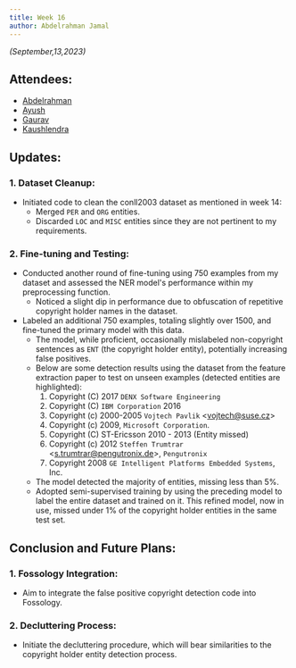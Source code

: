 ```yaml
---
title: Week 16
author: Abdelrahman Jamal
---
```

<!--
SPDX-License-Identifier: CC-BY-SA-4.0

SPDX-FileCopyrightText: 2023 Abdelrahman Jamal <abdelrahmanjamal5565@gmail.com>
-->

*(September,13,2023)*

## Attendees:

* [Abdelrahman](https://github.com/Hero2323)
* [Ayush](https://github.com/hastagAB)
* [Gaurav](https://github.com/GMishx)
* [Kaushlendra](https://github.com/Kaushl2208)


## Updates:

### 1. Dataset Cleanup:
   - Initiated code to clean the conll2003 dataset as mentioned in week 14:
     * Merged `PER` and `ORG` entities.
     * Discarded `LOC` and `MISC` entities since they are not pertinent to my requirements.

### 2. Fine-tuning and Testing:
   - Conducted another round of fine-tuning using 750 examples from my dataset and assessed the NER model's performance within my preprocessing function.
     * Noticed a slight dip in performance due to obfuscation of repetitive copyright holder names in the dataset.
   - Labeled an additional 750 examples, totaling slightly over 1500, and fine-tuned the primary model with this data.
     * The model, while proficient, occasionally mislabeled non-copyright sentences as `ENT` (the copyright holder entity), potentially increasing false positives.
     * Below are some detection results using the dataset from the feature extraction paper to test on unseen examples (detected entities are highlighted):
       1. Copyright (C) 2017 `DENX Software Engineering`
       2. Copyright (C) `IBM Corporation` 2016
       3. Copyright (c) 2000-2005 `Vojtech Pavlik` \<vojtech@suse.cz\>
       4. Copyright (c) 2009, `Microsoft Corporation`.
       5. Copyright (C) ST-Ericsson 2010 - 2013 (Entity missed)
       6. Copyright (c) 2012 `Steffen Trumtrar` \<s.trumtrar@pengutronix.de\>, `Pengutronix`
       7. Copyright 2008 `GE Intelligent Platforms Embedded Systems`, Inc.
     * The model detected the majority of entities, missing less than 5%.
     * Adopted semi-supervised training by using the preceding model to label the entire dataset and trained on it. This refined model, now in use, missed under 1% of the copyright holder entities in the same test set.

## Conclusion and Future Plans:

### 1. Fossology Integration:
   - Aim to integrate the false positive copyright detection code into Fossology.

### 2. Decluttering Process:
   - Initiate the decluttering procedure, which will bear similarities to the copyright holder entity detection process.

